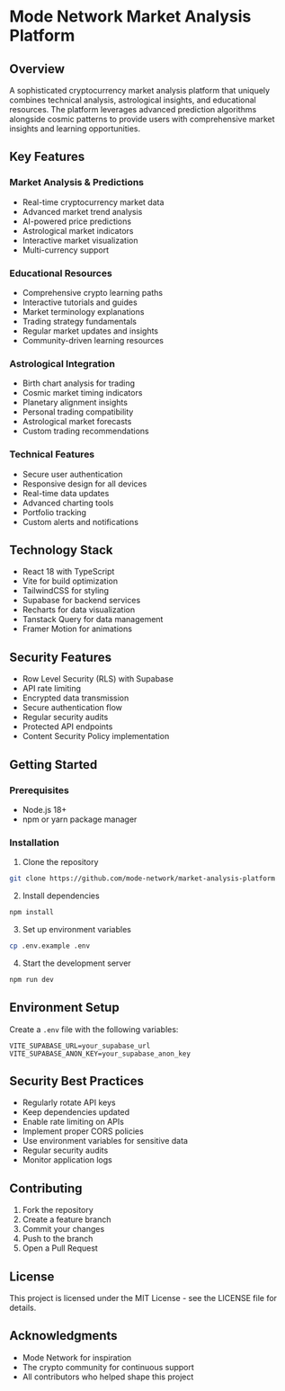# Mode Network Market Analysis Platform

## Overview
A sophisticated cryptocurrency market analysis platform that uniquely combines technical analysis, astrological insights, and educational resources. The platform leverages advanced prediction algorithms alongside cosmic patterns to provide users with comprehensive market insights and learning opportunities.

## Key Features

### Market Analysis & Predictions
- Real-time cryptocurrency market data
- Advanced market trend analysis
- AI-powered price predictions
- Astrological market indicators
- Interactive market visualization
- Multi-currency support

### Educational Resources
- Comprehensive crypto learning paths
- Interactive tutorials and guides
- Market terminology explanations
- Trading strategy fundamentals
- Regular market updates and insights
- Community-driven learning resources

### Astrological Integration
- Birth chart analysis for trading
- Cosmic market timing indicators
- Planetary alignment insights
- Personal trading compatibility
- Astrological market forecasts
- Custom trading recommendations

### Technical Features
- Secure user authentication
- Responsive design for all devices
- Real-time data updates
- Advanced charting tools
- Portfolio tracking
- Custom alerts and notifications

## Technology Stack
- React 18 with TypeScript
- Vite for build optimization
- TailwindCSS for styling
- Supabase for backend services
- Recharts for data visualization
- Tanstack Query for data management
- Framer Motion for animations

## Security Features
- Row Level Security (RLS) with Supabase
- API rate limiting
- Encrypted data transmission
- Secure authentication flow
- Regular security audits
- Protected API endpoints
- Content Security Policy implementation

## Getting Started

### Prerequisites
- Node.js 18+
- npm or yarn package manager

### Installation
1. Clone the repository
```bash
git clone https://github.com/mode-network/market-analysis-platform
```

2. Install dependencies
```bash
npm install
```

3. Set up environment variables
```bash
cp .env.example .env
```

4. Start the development server
```bash
npm run dev
```

## Environment Setup
Create a `.env` file with the following variables:
```
VITE_SUPABASE_URL=your_supabase_url
VITE_SUPABASE_ANON_KEY=your_supabase_anon_key
```

## Security Best Practices
- Regularly rotate API keys
- Keep dependencies updated
- Enable rate limiting on APIs
- Implement proper CORS policies
- Use environment variables for sensitive data
- Regular security audits
- Monitor application logs

## Contributing
1. Fork the repository
2. Create a feature branch
3. Commit your changes
4. Push to the branch
5. Open a Pull Request

## License
This project is licensed under the MIT License - see the LICENSE file for details.

## Acknowledgments
- Mode Network for inspiration
- The crypto community for continuous support
- All contributors who helped shape this project
